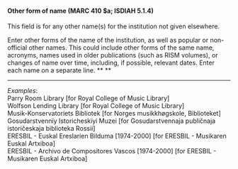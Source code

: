 #### **Other form of name (MARC 410 $a; ISDIAH 5.1.4)**

This field is for any other name(s) for the institution not given elsewhere.

Enter other forms of the name of the institution, as well as popular or non-official other names. This could include other forms of the same name, acronyms, names used in older publications (such as RISM volumes), or changes of name over time, including, if possible, relevant dates. Enter each name on a separate line.  ** **

** **

_Examples_:  
Parry Room Library [for Royal College of Music Library]  
Wolfson Lending Library [for Royal College of Music Library]  
Musik-Konservatoriets Bibliotek [for Norges musikkhøgskole, Biblioteket]  
Gosudarstvennïy Istoricheskïyi Muzei [for Gosudarstvennaja publičnaja istoričeskaja biblioteka Rossii]  
ERESBIL - Euskal Ereslarien Bilduma \[1974-2000\] \[for ERESBIL - Musikaren Euskal Artxiboa\]  
ERESBIL - Archivo de Compositores Vascos \[1974-2000\] \[for ERESBIL - Musikaren Euskal Artxiboa\]